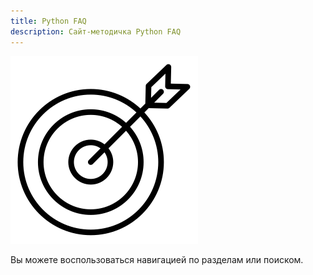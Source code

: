 ```yaml
---
title: Python FAQ
description: Сайт-методичка Python FAQ
---
```


![Target](img/target_small.svg)

Вы можете воспользоваться навигацией по разделам или поиском.

